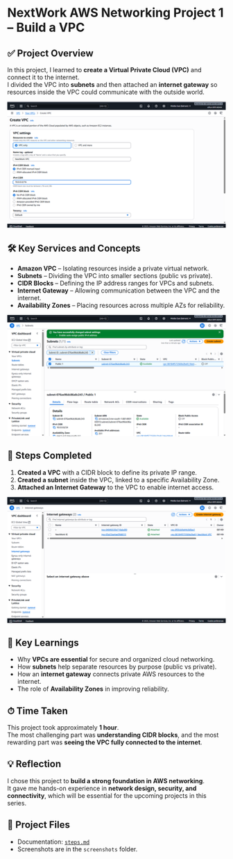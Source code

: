 # NextWork AWS Networking Project 1 – Build a VPC

## ✅ Project Overview
In this project, I learned to **create a Virtual Private Cloud (VPC)** and connect it to the internet.  
I divided the VPC into **subnets** and then attached an **internet gateway** so resources inside the VPC could communicate with the outside world.

![Step 1: VPC Settings](screenshots/vpc-settings.png)

## 🛠 Key Services and Concepts
- **Amazon VPC** – Isolating resources inside a private virtual network.  
- **Subnets** – Dividing the VPC into smaller sections (public vs private).  
- **CIDR Blocks** – Defining the IP address ranges for VPCs and subnets.  
- **Internet Gateway** – Allowing communication between the VPC and the internet.  
- **Availability Zones** – Placing resources across multiple AZs for reliability.  

![Step 2: Subnet Settings](screenshots/subnet-settings.png)

## 🔧 Steps Completed
1. **Created a VPC** with a CIDR block to define its private IP range.  
2. **Created a subnet** inside the VPC, linked to a specific Availability Zone.  
3. **Attached an Internet Gateway** to the VPC to enable internet access.  

![Step 3: Internet Gateway](screenshots/internet-gateway.png)

## 📌 Key Learnings
- Why **VPCs are essential** for secure and organized cloud networking.  
- How **subnets** help separate resources by purpose (public vs private).  
- How an **internet gateway** connects private AWS resources to the internet.  
- The role of **Availability Zones** in improving reliability.  

## ⏱ Time Taken
This project took approximately **1 hour**.  
The most challenging part was **understanding CIDR blocks**, and the most rewarding part was **seeing the VPC fully connected to the internet**.

## 💡 Reflection
I chose this project to **build a strong foundation in AWS networking**.  
It gave me hands-on experience in **network design, security, and connectivity**, which will be essential for the upcoming projects in this series.

## 📂 Project Files
- Documentation: [`steps.md`](docs/steps.md)  
- Screenshots are in the `screenshots` folder.  





